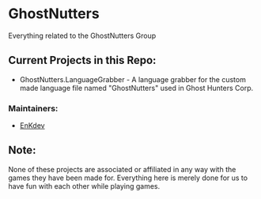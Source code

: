 # GhostNutters
Everything related to the GhostNutters Group

## Current Projects in this Repo:
- GhostNutters.LanguageGrabber - A language grabber for the custom made language file named "GhostNutters" used in Ghost Hunters Corp.

### Maintainers:
 - [EnKdev](https://github.com/enkdev)

## Note:
None of these projects are associated or affiliated in any way with the games they have been made for.
Everything here is merely done for us to have fun with each other while playing games.